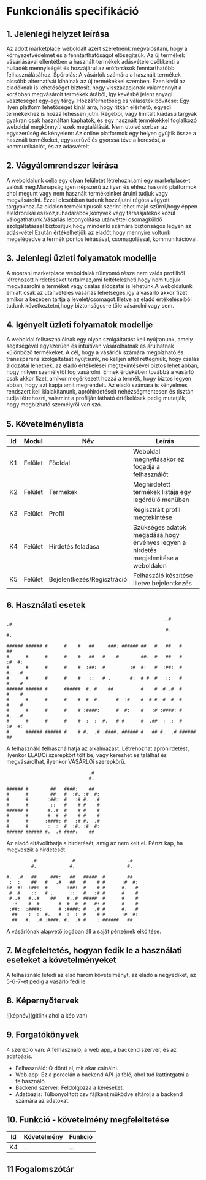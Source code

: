 # Funkcionális specifikáció
## 1. Jelenlegi helyzet leírása
Az adott marketplace weboldalt azért szeretnénk megvalósítani, hogy a környezetvédelmet és a fenntarthatóságot elősegítsük. Az új termékek vásárlásával ellentétben a használt termékek adásvétele csökkenti a hulladék mennyiségét és hozzájárul az erőforrások fenntarthatóbb felhasználásához. Spórolás: A vásárlók számára a használt termékek olcsóbb alternatívát kínálnak az új termékekkel szemben. Ezen kívül az eladóknak is lehetőséget biztosít, hogy visszakapjanak valamennyit a korábban megvásárolt termékek árából, így kevésbé jelent anyagi veszteséget egy-egy tárgy. Hozzáférhetőség és választék bővítése: Egy ilyen platform lehetőséget kínál arra, hogy ritkán elérhető, egyedi termékekhez is hozzá lehessen jutni. Régebbi, vagy limitált kiadású tárgyak gyakran csak használtan kaphatók, és egy használt termékekkel foglalkozó weboldal megkönnyíti ezek megtalálását. Nem utolsó sorban az egyszerűség és kényelem: Az online platformok egy helyen gyűjtik össze a használt termékeket, egyszerűvé és gyorssá téve a keresést, a kommunikációt, és az adásvételt. 

## 2. Vágyálomrendszer leírása
A weboldalunk célja egy olyan felületet létrehozni,ami egy marketplace-t valósít meg.Manapság igen népszerű az ilyen és ehhez hasonló platformok ahol megunt vagy nem használt termékeinket árulni tudjuk vagy megvásárolni. Ezzel olcsóbban tudunk hozzájutni régóta vágyott tárgyakhoz.Az oldalon termék típusok szerint lehet majd szűrni,hogy éppen elektronikai eszköz,ruhadarabok,könyvek vagy társasjátékok közül válogathatunk.Vásárlás lebonyolítása utánvéttel csomagküldő szolgáltatással biztosítjuk,hogy mindenki számára biztonságos legyen az adás-vétel.Ezután értékelhetjük az eladót,hogy mennyire voltunk megelégedve a termék pontos leírásával, csomagolással, kommunikációval.

## 3. Jelenlegi üzleti folyamatok modellje
A mostani marketplace weboldalak túlnyomó része nem valós profilból létrehozott hirdetéseket tartalmaz,ami feltételezheti,hogy nem tudjuk megvásárolni a terméket vagy csalás áldozatai is lehetünk.A weboldalunk emiatt csak az utánvételes vásárlás lehetséges,így a vásárló akkor fizet amikor a kezében tartja a levelet/csomagot.Illetve az eladó értékeléseiből tudunk következtetni,hogy biztonságos-e tőle vásárolni vagy sem.

## 4. Igényelt üzleti folyamatok modellje

A weboldal felhasználóinak egy olyan szolgáltatást kell nyújtanunk, amely segítségével egyszerűen és intuitívan vásárolhatnak és árulhatnak különböző termékeket.
A cél, hogy a vásárlók számára megbízható és transzparens szolgáltatást nyújtsunk, ne kelljen attól rettegniük, hogy csalás áldozatai lehetnek, az eladó értékelései megtekintésével biztos lehet abban, hogy milyen személytől fog vásárolni. Ennek érdekében továbbá a vásárló csak akkor fizet, amikor megérkezett hozzá a termék, hogy biztos legyen abban, hogy azt kapja amit megrendelt.
Az eladó számára is kényelmes rendszert kell kialakítanunk, apróhirdetéseit nehézségmentesen és tisztán tudja létrehozni, valamint a profilján látható értékelések pedig mutatják, hogy megbízható személyről van szó. 

## 5. Követelménylista

| Id | Modul | Név | Leírás |
| :---: | --- | --- | --- |
| K1 | Felület | Főoldal | Weboldal megnyitásakor ez fogadja a felhasználót |
| K2 | Felület | Termékek | Meghirdetett termékek listája egy legördülő menüben |
| K3 | Felület | Profil | Regisztrált profil megtekintése |
| K4 | Felület | Hirdetés feladása | Szükséges adatok megadása,hogy érvényes legyen a hirdetés megjelenítése a weboldalon |
| K5 | Felület | Bejelentkezés/Regisztráció | Felhaszáló készítése illetve bejelentkezés |

## 6. Használati esetek

```
                                                          .#            .#  
                                                          #.            #.  
                                                                            
###### ###### #      #    #   ##     ###: ###### ##   #   ##   #        ##  
#      #      #      #    #   ##   #   .#        ##.  #   ##   #      :#  #:
#      #      #      #    #  :##:  #         :#  #:   #  :##:  #      #.  .#
#      #      #      #    #   ::   # .       #:  # #  #   ::   #      #    #
###### ###### #      ######  #..#    ##          #    #  #..#  #      #    #
#      #      #      #    #  #  #       #  :#    #  # #  #  #  #      #    #
#      #      #      #    # :####:      #  #:    #   :# :####: #      #.  .#
#      #      #      #    #  :  :  #.   # #      #  .##  :  :  #      :#  #:
#      ###### ###### #    # #.  .# :####. ###### #   ## #.  .# ######   ##  
```
A felhasználó felhasználhatja az alkalmazást. Létrehozhat apróhirdetést, ilyenkor ELADÓi szerepkört tölt be, vagy kereshet és találhat és megvásárolhat, ilyenkor VÁSÁRLÓi szerepkörű.


```
                              .#  
                              #.  
                                  
###### #        ##   ####:    ##  
#      #        ##   #  :#. :#  #:
#      #       :##:  #   :# #.  .#
#      #        ::   #    # #    #
###### #       #..#  #    # #    #
#      #       #  #  #    # #    #
#      #      :####: #   :# #.  .#
#      #       :  :  #  :#. :#  #:
###### ###### #.  .# ####:    ##  
```
Az eladó eltávolíthatja a hirdetését, amíg az nem kelt el. Pénzt kap, ha megveszik a hirdetését.

```
         .#            .#                   .#  
         #.            #.                   #.  
                                                
#.  .#   ##     ###:   ##   #####  #        ##  
 :  :    ##   #   .#   ##   #    # #      :#  #:
:#  #:  :##:  #       :##:  #    # #      #.  .#
 #  #    ::   # .      ::   #   :# #      #    #
 #..#   #..#    ##    #..#  #####  #      #    #
  ::    #  #       #  #  #  #  .#: #      #    #
 :##:  :####:      # :####: #   .# #      #.  .#
  ##    :  :  #.   #  :  :  #    # #      :#  #:
  ##   #.  .# :####. #.  .# #    : ######   ##  
```
A vásárlónak alapvető jogában áll a saját pénzének elköltése.

## 7. Megfeleltetés, hogyan fedik le a használati eseteket a követelményeket

A felhasználó lefedi az első három követelményt, az eladó a negyediket, az 5-6-7-et pedig a vásárló fedi le.

## 8. Képernyőtervek

![képnév](gitlink ahol a kép van)

## 9. Forgatókönyvek

4 szereplő van: A felhasználó, a web app, a backend szerver, és az adatbázis.

- Felhasználó: Ő dönti el, mit akar csinálni.
- Web app: Ez a porcelán a backend API-ja fölé, ahol tud kattintgatni a felhasználó.
- Backend szerver: Feldolgozza a kéréseket.
- Adatbázis: Túlbonyolított csv fájlként működve eltárolja a backend számára az adatokat.

## 10. Funkció - követelmény megfeleltetése

| Id | Követelmény | Funkció |
| :---: | --- | --- |
| K4 | ... | ... |

## 11 Fogalomszótár
